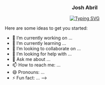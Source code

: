 <!-- markdownlint-disable MD033 MD041 -->
<p align="center">
  <h3 align="center">Josh Abril</h3>
</p>

<p align="center">
  <a href="https://git.io/typing-svg">
    <img src="https://readme-typing-svg.demolab.com?font=Fira+Code&weight=600&pause=1000&color=0BBE0F&random=false&width=435&lines=Hi%2C+I'm+ABJosh+---%3E;I'm+an+aspiring+Web+Developer;Let's+help+one+another!" alt="Typing SVG">
  </a>
</p>
<!-- markdownlint-enable MD033 MD041 -->





Here are some ideas to get you started:

- 🔭 I’m currently working on ...
- 🌱 I’m currently learning ...
- 👯 I’m looking to collaborate on ...
- 🤔 I’m looking for help with ...
- 💬 Ask me about ...
- 📫 How to reach me: ...
- 😄 Pronouns: ...
- ⚡ Fun fact: ...
-->
